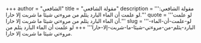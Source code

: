 +++
author = "الشافعي"
title = "مقولة الشافعي"
description = '''مقولة الشافعي: لو علمت أن الماء البارد يثلم من مروءتي شيئا ما شربت إلا حارا.'''
quote = '''لو علمت أن الماء البارد يثلم من مروءتي شيئا ما شربت إلا حارا.'''
slug = '''لو-علمت-أن-الماء-البارد-يثلم-من-مروءتي-شيئا-ما-شربت-إلا-حارا'''
+++
لو علمت أن الماء البارد يثلم من مروءتي شيئا ما شربت إلا حارا.
